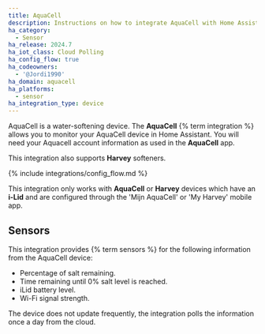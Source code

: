 ```yaml
---
title: AquaCell
description: Instructions on how to integrate AquaCell with Home Assistant.
ha_category:
  - Sensor
ha_release: 2024.7
ha_iot_class: Cloud Polling
ha_config_flow: true
ha_codeowners:
  - '@Jordi1990'
ha_domain: aquacell
ha_platforms:
  - sensor
ha_integration_type: device
---
```


AquaCell is a water-softening device. The **AquaCell** {% term integration %} allows you to monitor your AquaCell device in Home Assistant.
You will need your Aquacell account information as used in the **AquaCell** app.

This integration also supports **Harvey** softeners.

{% include integrations/config_flow.md %}

<div class='note warning'>
This integration only works with <b>AquaCell</b> or <b>Harvey</b> devices which have an <b>i-Lid</b> and are configured through the 'Mijn AquaCell' or 'My Harvey' mobile app.
</div>

## Sensors

This integration provides {% term sensors %} for the following information from the AquaCell device:

- Percentage of salt remaining.
- Time remaining until 0% salt level is reached.
- iLid battery level.
- Wi-Fi signal strength.

<div class="note">
The device does not update frequently, the integration polls the information once a day from the cloud.
</div>
